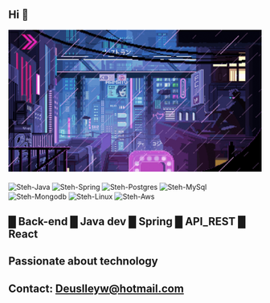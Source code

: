## Hi 👋

<img src="https://raw.githubusercontent.com/Deuslleyw/gif/main/2641074%20(1).gif">

<div style="display: inline_block"><br>
  <img align="center" alt="Steh-Java" height="35" width="40" src="https://cdn.jsdelivr.net/gh/devicons/devicon/icons/java/java-original.svg">
  <img align="center" alt="Steh-Spring" height="35" width="40" src="https://cdn.jsdelivr.net/gh/devicons/devicon/icons/spring/spring-original-wordmark.svg">
  <img align="center" alt="Steh-Postgres" height="35" width="40" src="https://cdn.jsdelivr.net/gh/devicons/devicon/icons/postgresql/postgresql-original-wordmark.svg">
  <img align="center" alt="Steh-MySql" height="35" width="40" src="https://cdn.jsdelivr.net/gh/devicons/devicon/icons/mysql/mysql-original-wordmark.svg">
  <img align="center" alt="Steh-Mongodb" height="35" width="40" src="https://cdn.jsdelivr.net/gh/devicons/devicon/icons/mongodb/mongodb-original-wordmark.svg">
  <img align="center" alt="Steh-Linux" height="35" width="40" src="https://cdn.jsdelivr.net/gh/devicons/devicon/icons/linux/linux-original.svg">
  <img align="center" alt="Steh-Aws" height="35" width="40" src="https://cdn.jsdelivr.net/gh/devicons/devicon/icons/amazonwebservices/amazonwebservices-plain-wordmark.svg"> 
  
  
  ## 
  
 ##  █    Back-end       █    Java dev    █    Spring      █    API_REST       █    React  


##  Passionate about technology 

##  Contact: Deuslleyw@hotmail.com
